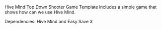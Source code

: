 Hive Mind Top Down Shooter Game Template includes a simple game that shows how can we use Hive Mind.

Dependencies: Hive Mind and Easy Save 3
